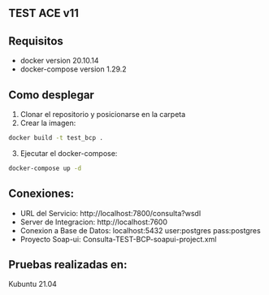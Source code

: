 ## TEST ACE v11

## Requisitos
- docker version 20.10.14
- docker-compose version 1.29.2

## Como desplegar
1. Clonar el repositorio y posicionarse en la carpeta
2. Crear la imagen: 
```bash
docker build -t test_bcp .
```
3. Ejecutar el docker-compose: 
```bash
docker-compose up -d
```
## Conexiones:
- URL del Servicio: http://localhost:7800/consulta?wsdl
- Server de Integracion: http://localhost:7600
- Conexion a Base de Datos: localhost:5432 user:postgres pass:postgres
- Proyecto Soap-ui: Consulta-TEST-BCP-soapui-project.xml 

## Pruebas realizadas en:
Kubuntu 21.04
